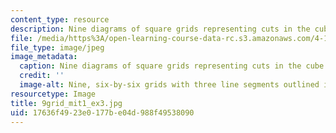 ```yaml
---
content_type: resource
description: Nine diagrams of square grids representing cuts in the cube.
file: /media/https%3A/open-learning-course-data-rc.s3.amazonaws.com/4-111-introduction-to-architecture-environmental-design-spring-2014/17636f4923e0177be04d988f49538090_9grid_mit1_ex3.jpg
file_type: image/jpeg
image_metadata:
  caption: Nine diagrams of square grids representing cuts in the cube.
  credit: ''
  image-alt: Nine, six-by-six grids with three line segments outlined in each.
resourcetype: Image
title: 9grid_mit1_ex3.jpg
uid: 17636f49-23e0-177b-e04d-988f49538090
---
```

